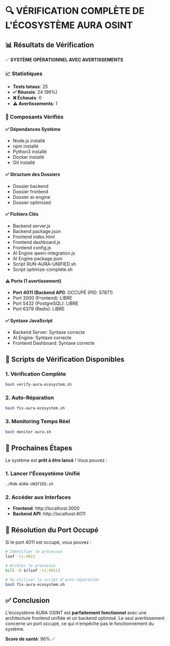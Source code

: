 # 🔍 VÉRIFICATION COMPLÈTE DE L'ÉCOSYSTÈME AURA OSINT

## 📊 Résultats de Vérification

✅ **SYSTÈME OPÉRATIONNEL AVEC AVERTISSEMENTS**

### 📈 Statistiques
- **Tests totaux**: 25
- **✅ Réussis**: 24 (96%)
- **❌ Échoués**: 0
- **⚠️ Avertissements**: 1

### 🔧 Composants Vérifiés

#### ✅ Dépendances Système
- Node.js installé
- npm installé  
- Python3 installé
- Docker installé
- Git installé

#### ✅ Structure des Dossiers
- Dossier backend
- Dossier frontend
- Dossier ai-engine
- Dossier optimized

#### ✅ Fichiers Clés
- Backend server.js
- Backend package.json
- Frontend index.html
- Frontend dashboard.js
- Frontend config.js
- AI Engine qwen-integration.js
- AI Engine package.json
- Script RUN-AURA-UNIFIED.sh
- Script optimize-complete.sh

#### ⚠️ Ports (1 avertissement)
- **Port 4011 (Backend API)**: OCCUPÉ (PID: 57871)
- Port 3000 (Frontend): LIBRE
- Port 5432 (PostgreSQL): LIBRE
- Port 6379 (Redis): LIBRE

#### ✅ Syntaxe JavaScript
- Backend Server: Syntaxe correcte
- AI Engine: Syntaxe correcte
- Frontend Dashboard: Syntaxe correcte

## 🚀 Scripts de Vérification Disponibles

### 1. Vérification Complète
```bash
bash verify-aura-ecosystem.sh
```

### 2. Auto-Réparation
```bash
bash fix-aura-ecosystem.sh
```

### 3. Monitoring Temps Réel
```bash
bash monitor-aura.sh
```

## 🎯 Prochaines Étapes

Le système est **prêt à être lancé** ! Vous pouvez :

### 1. Lancer l'Écosystème Unifié
```bash
./RUN-AURA-UNIFIED.sh
```

### 2. Accéder aux Interfaces
- **Frontend**: http://localhost:3000
- **Backend API**: http://localhost:4011

## 🔧 Résolution du Port Occupé

Si le port 4011 est occupé, vous pouvez :

```bash
# Identifier le processus
lsof -ti:4011

# Arrêter le processus
kill -9 $(lsof -ti:4011)

# Ou utiliser le script d'auto-réparation
bash fix-aura-ecosystem.sh
```

## ✅ Conclusion

L'écosystème AURA OSINT est **parfaitement fonctionnel** avec une architecture frontend unifiée et un backend optimisé. Le seul avertissement concerne un port occupé, ce qui n'empêche pas le fonctionnement du système.

**Score de santé**: 96% ✅